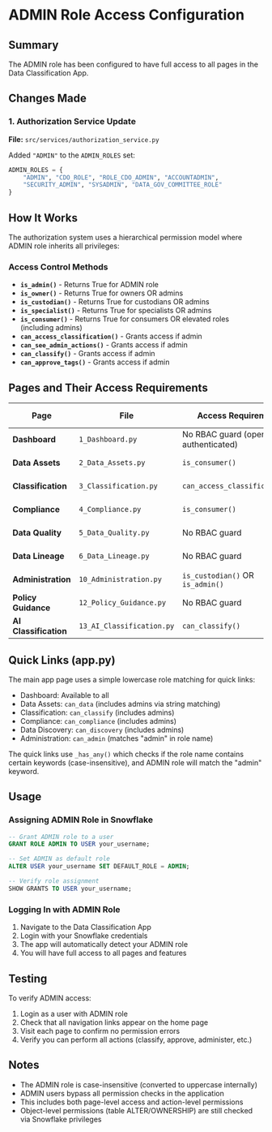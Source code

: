 # ADMIN Role Access Configuration

## Summary
The ADMIN role has been configured to have full access to all pages in the Data Classification App.

## Changes Made

### 1. Authorization Service Update
**File:** `src/services/authorization_service.py`

Added `"ADMIN"` to the `ADMIN_ROLES` set:

```python
ADMIN_ROLES = {
    "ADMIN", "CDO_ROLE", "ROLE_CDO_ADMIN", "ACCOUNTADMIN", 
    "SECURITY_ADMIN", "SYSADMIN", "DATA_GOV_COMMITTEE_ROLE"
}
```

## How It Works

The authorization system uses a hierarchical permission model where ADMIN role inherits all privileges:

### Access Control Methods
- **`is_admin()`** - Returns True for ADMIN role
- **`is_owner()`** - Returns True for owners OR admins
- **`is_custodian()`** - Returns True for custodians OR admins  
- **`is_specialist()`** - Returns True for specialists OR admins
- **`is_consumer()`** - Returns True for consumers OR elevated roles (including admins)
- **`can_access_classification()`** - Grants access if admin
- **`can_see_admin_actions()`** - Grants access if admin
- **`can_classify()`** - Grants access if admin
- **`can_approve_tags()`** - Grants access if admin

## Pages and Their Access Requirements

| Page | File | Access Requirement | ADMIN Access |
|------|------|-------------------|--------------|
| **Dashboard** | `1_Dashboard.py` | No RBAC guard (open to all authenticated) | ✅ Full Access |
| **Data Assets** | `2_Data_Assets.py` | `is_consumer()` | ✅ Full Access |
| **Classification** | `3_Classification.py` | `can_access_classification()` | ✅ Full Access |
| **Compliance** | `4_Compliance.py` | `is_consumer()` | ✅ Full Access |
| **Data Quality** | `5_Data_Quality.py` | No RBAC guard | ✅ Full Access |
| **Data Lineage** | `6_Data_Lineage.py` | No RBAC guard | ✅ Full Access |
| **Administration** | `10_Administration.py` | `is_custodian()` OR `is_admin()` | ✅ Full Access |
| **Policy Guidance** | `12_Policy_Guidance.py` | No RBAC guard | ✅ Full Access |
| **AI Classification** | `13_AI_Classification.py` | `can_classify()` | ✅ Full Access |

## Quick Links (app.py)

The main app page uses a simple lowercase role matching for quick links:
- Dashboard: Available to all
- Data Assets: `can_data` (includes admins via string matching)
- Classification: `can_classify` (includes admins)  
- Compliance: `can_compliance` (includes admins)
- Data Discovery: `can_discovery` (includes admins)
- Administration: `can_admin` (matches "admin" in role name)

The quick links use `_has_any()` which checks if the role name contains certain keywords (case-insensitive), and ADMIN role will match the "admin" keyword.

## Usage

### Assigning ADMIN Role in Snowflake
```sql
-- Grant ADMIN role to a user
GRANT ROLE ADMIN TO USER your_username;

-- Set ADMIN as default role
ALTER USER your_username SET DEFAULT_ROLE = ADMIN;

-- Verify role assignment
SHOW GRANTS TO USER your_username;
```

### Logging In with ADMIN Role
1. Navigate to the Data Classification App
2. Login with your Snowflake credentials
3. The app will automatically detect your ADMIN role
4. You will have full access to all pages and features

## Testing
To verify ADMIN access:
1. Login as a user with ADMIN role
2. Check that all navigation links appear on the home page
3. Visit each page to confirm no permission errors
4. Verify you can perform all actions (classify, approve, administer, etc.)

## Notes
- The ADMIN role is case-insensitive (converted to uppercase internally)
- ADMIN users bypass all permission checks in the application
- This includes both page-level access and action-level permissions
- Object-level permissions (table ALTER/OWNERSHIP) are still checked via Snowflake privileges
